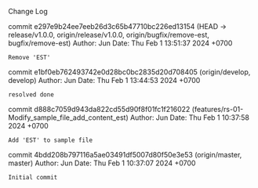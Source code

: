 Change Log

commit e297e9b24ee7eeb26d3c65b47710bc226ed13154 (HEAD -> release/v1.0.0, origin/release/v1.0.0, origin/bugfix/remove-est, bugfix/remove-est)
Author: Jun
Date:   Thu Feb 1 13:51:37 2024 +0700

    Remove 'EST'

commit e1bf0eb762493742e0d28bc0bc2835d20d708405 (origin/develop, develop)
Author: Jun
Date:   Thu Feb 1 13:44:53 2024 +0700

    resolved done

commit d888c7059d943da822cd55d90f8f01fc1f216022 (features/rs-01-Modify_sample_file_add_content_est)
Author: Jun
Date:   Thu Feb 1 10:37:58 2024 +0700

    Add 'EST' to sample file

commit 4bdd208b797116a5ae03491df5007d80f50e3e53 (origin/master, master)
Author: Jun
Date:   Thu Feb 1 10:37:07 2024 +0700

    Initial commit
